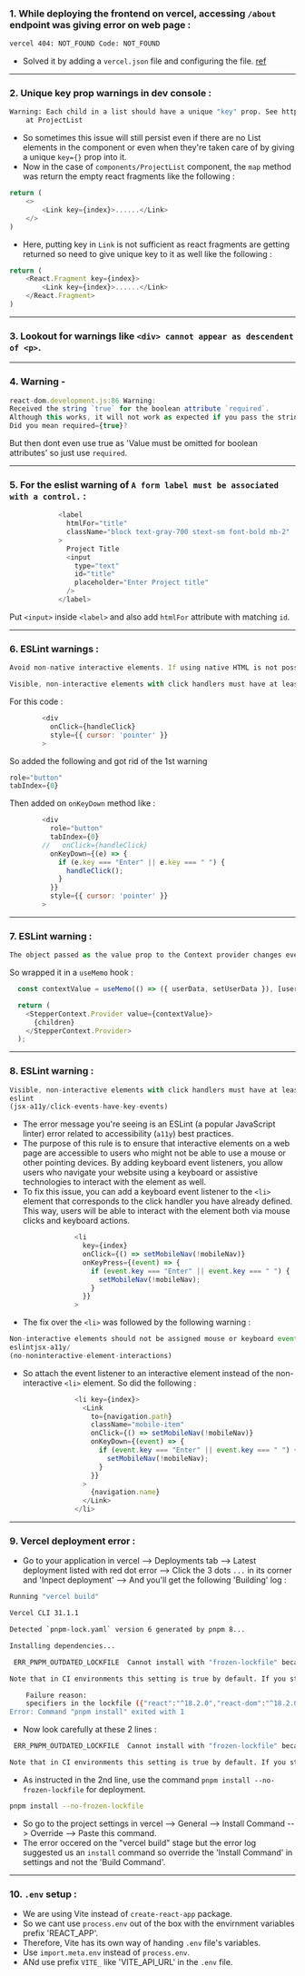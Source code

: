 ### 1. While deploying the frontend on vercel, accessing `/about` endpoint was giving error on web page : 
```bash
vercel 404: NOT_FOUND Code: NOT_FOUND
```
- Solved it by adding a `vercel.json` file and configuring the file. [ref](https://stackoverflow.com/a/75904914/17796286)

---

### 2. Unique key prop warnings in dev console : 
```bash 
Warning: Each child in a list should have a unique "key" prop. See https://reactjs.org/link/warning-keys for more information.
    at ProjectList 
```
- So sometimes this issue will still persist even if there are no List elements in the component or even when they're taken care of by giving a unique `key={}` prop into it. 
- Now in the case of `components/ProjectList` component, the `map` method was return the empty react fragments like the following :
```javascript 
return (
    <>
        <Link key={index}>......</Link>
    </>
)
``` 
- Here, putting key in `Link` is not sufficient as react fragments are getting returned so need to give unique key to it as well like the following : 
```javascript
return (
    <React.Fragment key={index}>
        <Link key={index}>......</Link>
    </React.Fragment>
)
``` 

---

### 3. Lookout for warnings like `<div> cannot appear as descendent of <p>`.

---

### 4. Warning - 
```javascript
react-dom.development.js:86 Warning: 
Received the string `true` for the boolean attribute `required`. 
Although this works, it will not work as expected if you pass the string "false". 
Did you mean required={true}?
```
But then dont even use true as 'Value must be omitted for boolean attributes' so just use `required`.

---

### 5. For the eslist warning of `A form label must be associated with a control.` :
```javascript
            <label
              htmlFor="title"
              className="block text-gray-700 stext-sm font-bold mb-2"
            >
              Project Title
              <input
                type="text"
                id="title"
                placeholder="Enter Project title"
              />
            </label>
```
Put `<input>` inside `<label>` and also add `htmlFor` attribute with matching `id`.

---

### 6. ESLint warnings : 
```javascript
Avoid non-native interactive elements. If using native HTML is not possible, add an appropriate role and support for tabbing, mouse, keyboard, and touch inputs to an interactive content element.

Visible, non-interactive elements with click handlers must have at least one keyboard listener.eslintjsx-a11y/click-events-have-key-events
```
For this code :
```javascript
        <div
          onClick={handleClick}
          style={{ cursor: 'pointer' }}
        >
```
So added the following and got rid of the 1st warning
```javascript
role="button"
tabIndex={0}
```
Then added on `onKeyDown` method like :
```javascript
        <div
          role="button"
          tabIndex={0}
        //   onClick={handleClick}
          onKeyDown={(e) => {
            if (e.key === "Enter" || e.key === " ") {
              handleClick();
            }
          }}
          style={{ cursor: 'pointer' }}
        >

```
---

### 7. ESLint warning :

```javascript
The object passed as the value prop to the Context provider changes every render. To fix this consider wrapping it in a useMemo hook.
```
So wrapped it in a `useMemo` hook :
```javascript
  const contextValue = useMemo(() => ({ userData, setUserData }), [userData]);

  return (
    <StepperContext.Provider value={contextValue}>
      {children}
    </StepperContext.Provider>
  );
```

---

### 8. ESLint warning :

```javascript
Visible, non-interactive elements with click handlers must have at least one keyboard listener.
eslint
(jsx-a11y/click-events-have-key-events)
```
- The error message you're seeing is an ESLint (a popular JavaScript linter) error related to accessibility (`a11y`) best practices. 
- The purpose of this rule is to ensure that interactive elements on a web page are accessible to users who might not be able to use a mouse or other pointing devices. By adding keyboard event listeners, you allow users who navigate your website using a keyboard or assistive technologies to interact with the element as well.
- To fix this issue, you can add a keyboard event listener to the `<li>` element that corresponds to the click handler you have already defined. This way, users will be able to interact with the element both via mouse clicks and keyboard actions.
```javascript
                <li
                  key={index}
                  onClick={() => setMobileNav(!mobileNav)}
                  onKeyPress={(event) => {
                    if (event.key === "Enter" || event.key === " ") {
                      setMobileNav(!mobileNav);
                    }
                  }}
                >
```
- The fix over the `<li>` was followed by the following warning :
```javascript
Non-interactive elements should not be assigned mouse or keyboard event listeners.
eslintjsx-a11y/
(no-noninteractive-element-interactions)
```
- So attach the event listener to an interactive element instead of the non-interactive `<li>` element. So did the following : 
```javascript
                <li key={index}>
                  <Link
                    to={navigation.path}
                    className="mobile-item"
                    onClick={() => setMobileNav(!mobileNav)}
                    onKeyDown={(event) => {
                      if (event.key === "Enter" || event.key === " ") {
                        setMobileNav(!mobileNav);
                      }
                    }}
                  >
                    {navigation.name}
                  </Link>
                </li>
```

---

### 9. Vercel deployment error :
- Go to your application in vercel --> Deployments tab --> Latest deployment listed with red dot error --> Click the 3 dots `...` in its corner and 'Inpect deployment' --> And you'll get the following 'Building' log :
```bash
Running "vercel build"

Vercel CLI 31.1.1

Detected `pnpm-lock.yaml` version 6 generated by pnpm 8...

Installing dependencies...

 ERR_PNPM_OUTDATED_LOCKFILE  Cannot install with "frozen-lockfile" because pnpm-lock.yaml is not up to date with package.json

Note that in CI environments this setting is true by default. If you still need to run install in such cases, use "pnpm install --no-frozen-lockfile"

    Failure reason:
    specifiers in the lockfile ({"react":"^18.2.0","react-dom":"^18.2.0","react-hook-form":"^7.45.2","react-icons":"^4.10.1","react-router-dom":"^6.14.1","@types/react":"^18.2.14","@types/react-dom":"^18.2.6","@vitejs/plugin-react":"^4.0.1","autoprefixer":"^10.4.14","daisyui":"^3.2.1","eslint":"^8.44.0","eslint-config-airbnb":"^19.0.4","eslint-plugin-import":"^2.27.5","eslint-plugin-jsx-a11y":"^6.7.1","eslint-plugin-react":"^7.32.2","eslint-plugin-react-hooks":"^4.6.0","eslint-plugin-react-refresh":"^0.4.1","postcss":"^8.4.25","tailwind-scrollbar":"^3.0.4","tailwindcss":"^3.3.2","vite":"^4.4.0"}) don't match specs in package.json ({"@types/react":"^18.2.14","@types/react-dom":"^18.2.6","@vitejs/plugin-react":"^4.0.1","autoprefixer":"^10.4.14","daisyui":"^3.2.1","eslint":"^8.44.0","eslint-config-airbnb":"^19.0.4","eslint-plugin-import":"^2.27.5","eslint-plugin-jsx-a11y":"^6.7.1","eslint-plugin-react":"^7.32.2","eslint-plugin-react-hooks":"^4.6.0","eslint-plugin-react-refresh":"^0.4.1","postcss":"^8.4.25","tailwind-scrollbar":"^3.0.4","tailwindcss":"^3.3.2","vite":"^4.4.0","react":"^18.2.0","react-dom":"^18.2.0","react-hook-form":"^7.45.2","react-icons":"^4.10.1","react-router-dom":"^6.14.1","tw-elements":"^1.0.0-beta2"})
Error: Command "pnpm install" exited with 1
```

- Now look carefully at these 2 lines :
```bash
 ERR_PNPM_OUTDATED_LOCKFILE  Cannot install with "frozen-lockfile" because pnpm-lock.yaml is not up to date with package.json

Note that in CI environments this setting is true by default. If you still need to run install in such cases, use "pnpm install --no-frozen-lockfile"
```
- As instructed in the 2nd line, use the command `pnpm install --no-frozen-lockfile` for deployment.
```bash
pnpm install --no-frozen-lockfile
```
- So go to the project settings in vercel --> General --> Install Command --> Override --> Paste this command.
- The error occered on the "vercel build" stage but the error log suggested us an `install` command so override the 'Install Command' in settings and not the 'Build Command'.

---

### 10. `.env` setup :

- We are using Vite instead of `create-react-app` package.
- So we cant use `process.env` out of the box with the envirnment variables prefix 'REACT_APP'.
- Therefore, Vite has its own way of handing `.env` file's variables.
- Use `import.meta.env` instead of `process.env`.
- ANd use prefix `VITE_` like 'VITE_API_URL' in the `.env` file.
